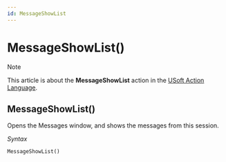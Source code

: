 ```yaml
---
id: MessageShowList
---
```


# MessageShowList()



> [!NOTE]
> This article is about the **MessageShowList** action in the [USoft Action Language](/docs/Task_flow/Action_Language_reference/USoft_Action_Language.md).

## **MessageShowList()**

Opens the Messages window, and shows the messages from this session.

*Syntax*

```
MessageShowList()
```

 